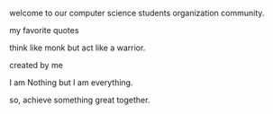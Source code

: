 welcome to our computer science students organization community.

my favorite quotes


think like monk but act like a warrior.

created by me 

I am Nothing but I am everything.

so, achieve something great together.
